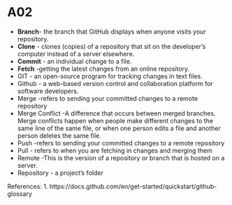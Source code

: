 # A02
<ul>
<li><strong>Branch</strong>-  the branch that GitHub displays when anyone visits your repository. </li>
<li><strong>Clone</strong> - clones (copies) of a repository that sit on the developer’s computer instead of a server elsewhere.</li>
<li><strong>Commit</strong> - an individual change to a file.</li>
<li><strong>Fetch</strong> -getting the latest changes from an online repository.</li>
<li>GIT - an open-source program for tracking changes in text files. </li>
<li>Github - a web-based version control and collaboration platform for software developers.</li>
<li>Merge -refers to sending your committed changes to a remote repository </li>
<li>Merge Conflict -A difference that occurs between merged branches. Merge conflicts happen when people make different changes to the same line of the same file, or when one person edits a file and another person deletes the same file.</li>
<li>Push -refers to sending your committed changes to a remote repository </li>
<li>Pull - refers to when you are fetching in changes and merging them</li>
<li>Remote -This is the version of a repository or branch that is hosted on a server.</li>
<li>Repository - a project’s folder</li>
</ul>
References:
1. https://docs.github.com/en/get-started/quickstart/github-glossary
